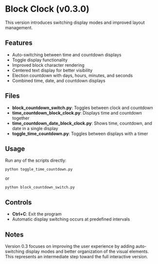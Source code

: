 # Block Clock (v0.3.0)

This version introduces switching display modes and improved layout management.

## Features

- Auto-switching between time and countdown displays
- Toggle display functionality
- Improved block character rendering
- Centered text display for better visibility
- Election countdown with days, hours, minutes, and seconds
- Combined time, date, and countdown displays

## Files

- **block_countdown_switch.py**: Toggles between clock and countdown
- **time_countdown_block_clock.py**: Displays time and countdown together
- **time_countdown_date_block_clock.py**: Shows time, countdown, and date in a single display
- **toggle_time_countdown.py**: Toggles between displays with a timer

## Usage

Run any of the scripts directly:

```
python toggle_time_countdown.py
```

or

```
python block_countdown_switch.py
```

## Controls

- **Ctrl+C**: Exit the program
- Automatic display switching occurs at predefined intervals

## Notes

Version 0.3 focuses on improving the user experience by adding auto-switching display modes and better organization of the visual elements. This represents an intermediate step toward the full interactive version.
